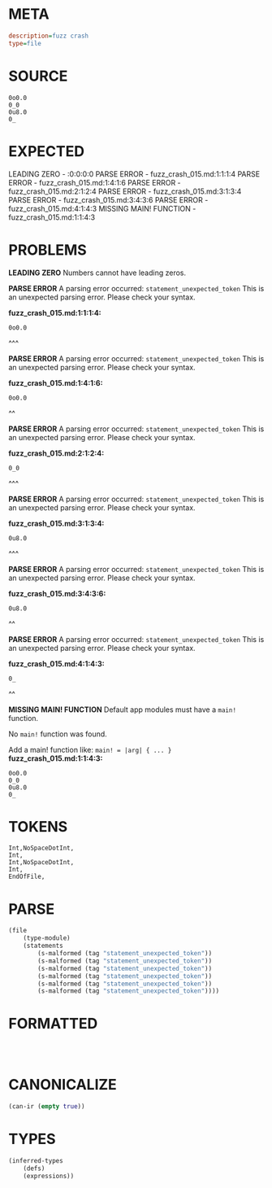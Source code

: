 # META
~~~ini
description=fuzz crash
type=file
~~~
# SOURCE
~~~roc
0o0.0
0_0
0u8.0
0_
~~~
# EXPECTED
LEADING ZERO - :0:0:0:0
PARSE ERROR - fuzz_crash_015.md:1:1:1:4
PARSE ERROR - fuzz_crash_015.md:1:4:1:6
PARSE ERROR - fuzz_crash_015.md:2:1:2:4
PARSE ERROR - fuzz_crash_015.md:3:1:3:4
PARSE ERROR - fuzz_crash_015.md:3:4:3:6
PARSE ERROR - fuzz_crash_015.md:4:1:4:3
MISSING MAIN! FUNCTION - fuzz_crash_015.md:1:1:4:3
# PROBLEMS
**LEADING ZERO**
Numbers cannot have leading zeros.



**PARSE ERROR**
A parsing error occurred: `statement_unexpected_token`
This is an unexpected parsing error. Please check your syntax.

**fuzz_crash_015.md:1:1:1:4:**
```roc
0o0.0
```
^^^


**PARSE ERROR**
A parsing error occurred: `statement_unexpected_token`
This is an unexpected parsing error. Please check your syntax.

**fuzz_crash_015.md:1:4:1:6:**
```roc
0o0.0
```
   ^^


**PARSE ERROR**
A parsing error occurred: `statement_unexpected_token`
This is an unexpected parsing error. Please check your syntax.

**fuzz_crash_015.md:2:1:2:4:**
```roc
0_0
```
^^^


**PARSE ERROR**
A parsing error occurred: `statement_unexpected_token`
This is an unexpected parsing error. Please check your syntax.

**fuzz_crash_015.md:3:1:3:4:**
```roc
0u8.0
```
^^^


**PARSE ERROR**
A parsing error occurred: `statement_unexpected_token`
This is an unexpected parsing error. Please check your syntax.

**fuzz_crash_015.md:3:4:3:6:**
```roc
0u8.0
```
   ^^


**PARSE ERROR**
A parsing error occurred: `statement_unexpected_token`
This is an unexpected parsing error. Please check your syntax.

**fuzz_crash_015.md:4:1:4:3:**
```roc
0_
```
^^


**MISSING MAIN! FUNCTION**
Default app modules must have a `main!` function.

No `main!` function was found.

Add a main! function like:
`main! = |arg| { ... }`
**fuzz_crash_015.md:1:1:4:3:**
```roc
0o0.0
0_0
0u8.0
0_
```


# TOKENS
~~~zig
Int,NoSpaceDotInt,
Int,
Int,NoSpaceDotInt,
Int,
EndOfFile,
~~~
# PARSE
~~~clojure
(file
	(type-module)
	(statements
		(s-malformed (tag "statement_unexpected_token"))
		(s-malformed (tag "statement_unexpected_token"))
		(s-malformed (tag "statement_unexpected_token"))
		(s-malformed (tag "statement_unexpected_token"))
		(s-malformed (tag "statement_unexpected_token"))
		(s-malformed (tag "statement_unexpected_token"))))
~~~
# FORMATTED
~~~roc



~~~
# CANONICALIZE
~~~clojure
(can-ir (empty true))
~~~
# TYPES
~~~clojure
(inferred-types
	(defs)
	(expressions))
~~~
